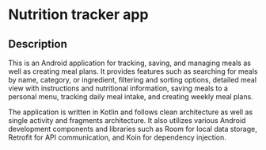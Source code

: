 # Nutrition tracker app

## Description

This is an Android application for tracking, saving, and managing meals as well as creating meal plans. It provides features such as searching for meals by name, category, or ingredient, filtering and sorting options, detailed meal view with instructions and nutritional information, saving meals to a personal menu, tracking daily meal intake, and creating weekly meal plans.

The application is written in Kotlin and follows clean architecture as well as single activity and fragments architecture. It also utilizes various Android development components and libraries such as Room for local data storage, Retrofit for API communication, and Koin for dependency injection. 

